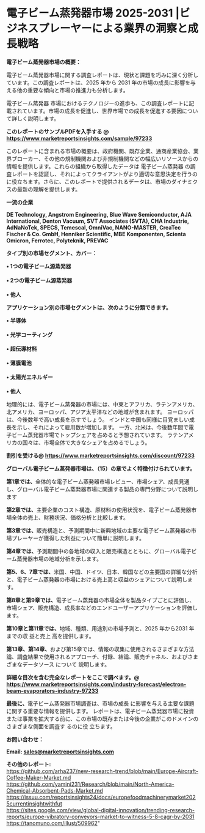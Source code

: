 # 電子ビーム蒸発器市場 2025-2031 |ビジネスプレーヤーによる業界の洞察と成長戦略

<strong><b>電子ビーム蒸発器市場の概要：</b></strong>

電子ビーム蒸発器市場に関する調査レポートは、現状と課題を巧みに深く分析しています。この調査レポートは、2025 年から 2031 年の市場の成長に影響を与える他の重要な傾向と市場の推進力も分析します。

電子ビーム蒸発器 市場におけるテクノロジーの進歩も、この調査レポートに記載されています。市場の成長を促進し、世界市場での成長を促進する要因について詳しく説明します。

<strong>このレポートのサンプルPDFを入手する @ <a href=https://www.marketreportsinsights.com/sample/97233>https://www.marketreportsinsights.com/sample/97233</a></strong>

このレポートに含まれる市場の概要は、政府機関、既存企業、通商産業協会、業界ブローカー、その他の規制機関および非規制機関などの幅広いリソースからの情報を提供します。これらの組織から取得したデータは 電子ビーム蒸発器 の調査レポートを認証し、それによってクライアントがより適切な意思決定を行うのに役立ちます。さらに、このレポートで提供されるデータは、市場のダイナミクスの最新の理解を提供します。

<strong>一流の企業</strong>

<strong><b>DE Technology, Angstrom Engineering, Blue Wave Semiconductor, AJA International, Denton Vacuum, SVT Associates (SVTA), CHA Industrie, AdNaNoTek, SPECS, Temescal, OmniVac, NANO-MASTER, CreaTec Fischer & Co. GmbH, Henniker Scientific, MBE Komponenten, Scienta Omicron, Ferrotec, Polyteknik, PREVAC</b></strong>

<strong><b>タイプ別の市場セグメント、カバー：</b></strong>

<strong>• 1つの電子ビーム源蒸発器<br><br>• 2つの電子ビーム源蒸発器<br><br>• 他人</strong>

<strong><b>アプリケーション別の市場セグメントは、次のように分類できます。</b></strong>

<strong>• 半導体<br><br>• 光学コーティング<br><br>• 超伝導材料<br><br>• 薄膜電池<br><br>• 太陽光エネルギー<br><br>• 他人</strong>

 地理的には、電子ビーム蒸発器の市場には、中東とアフリカ、ラテンアメリカ、北アメリカ、ヨーロッパ、アジア太平洋などの地域が含まれます。 ヨーロッパは、今後数年で高い成長を示すでしょう。 インドと中国も同様に目覚ましい成長を示し、それによって雇用数が増加します。 一方、北米は、今後数年間で電子ビーム蒸発器市場でトップシェアを占めると予想されています。 ラテンアメリカの国々は、市場全体で大きなシェアを占めるでしょう。

<strong>割引を受ける@ <a href=https://www.marketreportsinsights.com/discount/97233>https://www.marketreportsinsights.com/discount/97233</a></strong>

<strong><b>グローバル電子ビーム蒸発器市場は、（15）の章でよく特徴付けられています。</b></strong>

<strong><b>第</b></strong><strong><b>1章では、</b></strong>全体的な電子ビーム蒸発器市場レビュー、市場シェア、成長見通し、グローバル電子ビーム蒸発器市場に関連する製品の専門分野について説明します

<strong><b>第2章では、</b></strong>主要企業のコスト構造、原材料の使用状況を、電子ビーム蒸発器市場全体の売上、財務状況、価格分析と比較します。

<strong><b>第3章では、</b></strong>販売構造と、予測期間中に新興地域の主要な電子ビーム蒸発器の市場プレーヤーが獲得した利益について簡単に説明します。

<strong><b>第4章では、</b></strong>予測期間中の各地域の収入と販売構造とともに、グローバル電子ビーム蒸発器市場の地域分析を示します。

<strong><b>第5、6、7章では、</b></strong>米国、中国、ドイツ、日本、韓国などの主要国の詳細な分析と、電子ビーム蒸発器の市場における売上高と収益のシェアについて説明します。

<strong><b>第8章と第9章では、</b></strong>電子ビーム蒸発器の市場全体を製品タイプごとに評価し、市場シェア、販売構造、成長率などのエンドユーザーアプリケーションを評価します。

<strong><b>第10章と第11章では、</b></strong>地域、種類、用途別の市場予測と、2025 年から2031 年までの収 益と売上 高を提供します。

<strong><b>第13章、第14章、</b></strong>および第15章では、情報の収集に使用されるさまざまな方法論、調査結果で使用されるアプローチ、付録、結論、販売チャネル、およびさまざまなデータソース について 説明します。

<strong>詳細な目次を含む完全なレポートをここで調べます。@ <a href=https://www.marketreportsinsights.com/industry-forecast/electron-beam-evaporators-industry-97233>https://www.marketreportsinsights.com/industry-forecast/electron-beam-evaporators-industry-97233</a></strong>

<strong><b>最後に、</b></strong>電子ビーム蒸発器市場調査は、市場の成長 に影響を</a>与える主要な課題に関する重要な情報を提供します。 レポートは、電子ビーム蒸発器市場に投資または事業を拡大する前に、この市場の既存または今後の企業がこのドメインのさまざまな側面を調査す るのに役 立ちます。

<strong><b>お問い合わせ：</b></strong>

<strong>Email: </strong><a href=mailto:sales@marketreportsinsights.com><strong>sales@marketreportsinsights.com</strong></a>

<strong>その他のレポート:</strong>
<br>
<a href=https://github.com/arha237/new-research-trend/blob/main/Europe-Aircraft-Coffee-Maker-Market.md>https://github.com/arha237/new-research-trend/blob/main/Europe-Aircraft-Coffee-Maker-Market.md</a>
<br>
<a href=https://github.com/yamini231/Research/blob/main/North-America-Chemical-Absorbent-Pads-Market.md>https://github.com/yamini231/Research/blob/main/North-America-Chemical-Absorbent-Pads-Market.md</a>
<br>
<a href=https://issuu.com/reportsinsights24/docs/europefoodmachinerymarket2025currentinsightwithfut>https://issuu.com/reportsinsights24/docs/europefoodmachinerymarket2025currentinsightwithfut</a>
<br>
<a href=https://sites.google.com/view/global-digital-innovation/trending-research-reports/europe-vibratory-conveyors-market-to-witness-5-8-cagr-by-2031>https://sites.google.com/view/global-digital-innovation/trending-research-reports/europe-vibratory-conveyors-market-to-witness-5-8-cagr-by-2031</a>
<br>
<a href=https://tanomuno.com/illust/509962>https://tanomuno.com/illust/509962</a>"
